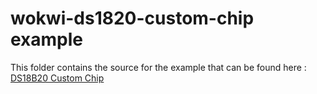 # wokwi-ds1820-custom-chip example
This folder contains the source for the example that can be found  here :
[DS18B20 Custom Chip](https://wokwi.com/projects/349898396478210642)

